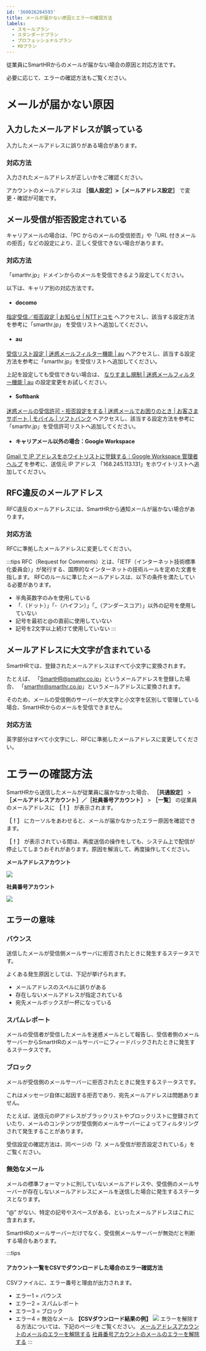 ```yaml
---
id: '360026264593'
title: メールが届かない原因とエラーの確認方法
labels:
  - スモールプラン
  - スタンダードプラン
  - プロフェッショナルプラン
  - ¥0プラン
---
```

従業員にSmartHRからのメールが届かない場合の原因と対応方法です。

必要に応じて、エラーの確認方法もご覧ください。

# メールが届かない原因

## 入力したメールアドレスが誤っている

入力したメールアドレスに誤りがある場合があります。

### 対応方法

入力されたメールアドレスが正しいかをご確認ください。

アカウントのメールアドレスは **［個人設定］>［メールアドレス設定］** で変更・確認が可能です。

## メール受信が拒否設定されている

キャリアメールの場合は、「PC からのメールの受信拒否」や「URL 付きメールの拒否」などの設定により、正しく受信できない場合があります。

### 対応方法

「smarthr.jp」ドメインからのメールを受信できるよう設定してください。

以下は、キャリア別の対応方法です。

- #### docomo
    

[指定受信／拒否設定 | お知らせ | NTTドコモ](https://www.nttdocomo.co.jp/info/spam_mail/spmode/domain/index.html#p02) へアクセスし、該当する設定方法を参考に「smarthr.jp」 を受信リストへ追加してください。

- #### au
    

[受信リスト設定 | 迷惑メールフィルター機能 | au](https://www.au.com/support/service/mobile/trouble/forestalling/mail/anti-spam/fillter/function-11/) へアクセスし、該当する設定方法を参考に「smarthr.jp」を受信リストへ追加してください。

上記を設定しても受信できない場合は、 [なりすまし規制 | 迷惑メールフィルター機能 | au](https://www.au.com/support/service/mobile/trouble/forestalling/mail/anti-spam/fillter/function-09/) の設定変更をお試しください。

- #### Softbank
    

[迷惑メールの受信許可・拒否設定をする | 迷惑メールでお困りのとき | お客さまサポート | モバイル | ソフトバンク](https://www.softbank.jp/mobile/support/antispam/settings/whiteblack/) へアクセスし、該当する設定方法を参考に「smarthr.jp」を受信許可リストへ追加してください。

- #### キャリアメール以外の場合：Google Workspace
    

[Gmail で IP アドレスをホワイトリストに登録する｜Google Workspace 管理者 ヘルプ](https://support.google.com/a/answer/60751?hl=ja) を参考に、送信元 IP アドレス 「168.245.113.131」をホワイトリストへ追加してください。

## RFC違反のメールアドレス

RFC違反のメールアドレスには、SmartHRから通知メールが届かない場合があります。

### 対応方法

RFCに準拠したメールアドレスに変更してください。

:::tips
RFC（Request for Comments）とは、「IETF（インターネット技術標準化委員会）」が発行する、国際的なインターネットの技術ルールを定めた文書を指します。
RFCのルールに準じたメールアドレスは、以下の条件を満たしている必要があります。
- 半角英数字のみを使用している
- 「.（ドット）」「-（ハイフン）」「\_（アンダースコア）」以外の記号を使用していない
- 記号を最初と@の直前に使用していない
- 記号を2文字以上続けて使用していない
:::

## メールアドレスに大文字が含まれている

SmartHRでは、登録されたメールアドレスはすべて小文字に変換されます。

たとえば、 「SmartHR@smathr.co.jp」というメールアドレスを登録した場合、 「smarthr@smarthr.co.jp」というメールアドレスに変換されます。

そのため、メールの受信側のサーバーが大文字と小文字を区別して管理している場合、SmartHRからのメールを受信できません。

### 対応方法

英字部分はすべて小文字にし、RFCに準拠したメールアドレスに変更してください。

# エラーの確認方法

SmartHRから送信したメールが従業員に届かなかった場合、 **［共通設定］** \> **［メールアドレスアカウント］／［社員番号アカウント］** \> **［一覧］** の従業員のメールアドレスに **［！］** が表示されます。

 **［！］** にカーソルをあわせると、メールが届かなかったエラー原因を確認できます。

 **［！］** が表示されている間は、再度送信の操作をしても、システム上で配信が停止してしまうおそれがあります。原因を解消して、再度操作してください。

**メールアドレスアカウント**

![](./cc3cee6241b7bfb56eeddad8878ab376-2.png)

**社員番号アカウント**

![](./__________2021-05-25_17_17_03.png)

## エラーの意味

### バウンス

送信したメールが受信側メールサーバに拒否されたときに発生するステータスです。

よくある発生原因としては、下記が挙げられます。

- メールアドレスのスペルに誤りがある
- 存在しないメールアドレスが指定されている
- 宛先メールボックスが一杯になっている

### スパムレポート

メールの受信者が受信したメールを迷惑メールとして報告し、受信者側のメールサーバーからSmartHRのメールサーバーにフィードバックされたときに発生するステータスです。

### ブロック

メールが受信側のメールサーバーに拒否されたときに発生するステータスです。

これはメッセージ自体に起因する拒否であり、宛先メールアドレスは問題ありません。

たとえば、送信元のIPアドレスがブラックリストやブロックリストに登録されていたり、メールのコンテンツが受信側のメールサーバーによってフィルタリングされて発生することがあります。

受信設定の確認方法は、同ページの「2. メール受信が拒否設定されている」をご覧ください。

### 無効なメール

メールの標準フォーマットに則していないメールアドレスや、受信側のメールサーバーが存在しないメールアドレスにメールを送信した場合に発生するステータスとなります。

“@” がない、特定の記号やスペースがある、といったメールアドレスはこれに含まれます。

SmartHRのメールサーバーだけでなく、受信側メールサーバーが無効だと判断する場合もあります。

:::tips
#### アカウント一覧をCSVでダウンロードした場合のエラー確認方法
CSVファイルに、エラー番号と理由が出力されます。
- エラー1 = バウンス
- エラー2 = スパムレポート
- エラー3 = ブロック
- エラー4 = 無効なメール
 **【CSVダウンロード結果の例】** 
![](./3966_01.png)
エラーを解除する方法については、下記のページをご覧ください。
[メールアドレスアカウントのメールのエラーを解除する](https://knowledge.smarthr.jp/hc/ja/articles/4404565820697)
[社員番号アカウントのメールのエラーを解除する](https://knowledge.smarthr.jp/hc/ja/articles/360036957333)
:::

